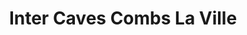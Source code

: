 ---
title: "Inter Caves Combs La Ville"
url: /combs-la-ville/inter-caves-combs-la-ville/
shop: alcool
---